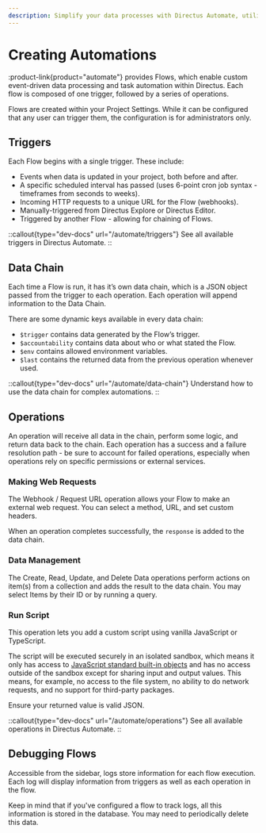 ```yaml
---
description: Simplify your data processes with Directus Automate, utilizing customizable Flows made up of triggers and operation series for data processing and task automation.
---
```


# Creating Automations

:product-link{product="automate"} provides Flows, which enable custom event-driven data processing and task automation within Directus. Each flow is composed of one trigger, followed by a series of operations.

<!-- TODO: image of flow -->

Flows are created within your Project Settings. While it can be configured that any user can trigger them, the configuration is for administrators only.

## Triggers

Each Flow begins with a single trigger. These include:

- Events when data is updated in your project, both before and after.
- A specific scheduled interval has passed (uses 6-point cron job syntax - timeframes from seconds to weeks).
- Incoming HTTP requests to a unique URL for the Flow (webhooks).
- Manually-triggered from Directus Explore or Directus Editor.
- Triggered by another Flow - allowing for chaining of Flows.

::callout{type="dev-docs" url="/automate/triggers"}
See all available triggers in Directus Automate.
::

## Data Chain

Each time a Flow is run, it has it’s own data chain, which is a JSON object passed from the trigger to each operation. Each operation will append information to the Data Chain.

There are some dynamic keys available in every data chain:

- `$trigger` contains data generated by the Flow’s trigger.
- `$accountability` contains data about who or what stated the Flow.
- `$env` contains allowed environment variables.
- `$last` contains the returned data from the previous operation whenever used.

::callout{type="dev-docs" url="/automate/data-chain"}
Understand how to use the data chain for complex automations.
::

## Operations

An operation will receive all data in the chain, perform some logic, and return data back to the chain. Each operation has a success and a failure resolution path - be sure to account for failed operations, especially when operations rely on specific permissions or external services.

### Making Web Requests

<!-- TODO: IMAGE -->

The Webhook / Request URL operation allows your Flow to make an external web request. You can select a method, URL, and set custom headers.

When an operation completes successfully, the `response` is added to the data chain.

### Data Management

<!-- TODO: IMAGE -->

The Create, Read, Update, and Delete Data operations perform actions on item(s) from a collection and adds the result to the data chain. You may select Items by their ID or by running a query.

### Run Script

This operation lets you add a custom script using vanilla JavaScript or TypeScript.

The script will be executed securely in an isolated sandbox, which means it only has access to [JavaScript standard built-in objects](https://developer.mozilla.org/en-US/docs/Web/JavaScript/Reference/Global_Objects) and has no access outside of the sandbox except for sharing input and output values. This means, for example, no access to the file system, no ability to do network requests, and no support for third-party packages.

Ensure your returned value is valid JSON.

::callout{type="dev-docs" url="/automate/operations"}
See all available operations in Directus Automate.
::

## Debugging Flows

<!-- TODO: sidebar image -->

Accessible from the sidebar, logs store information for each flow execution. Each log will display information from triggers as well as each operation in the flow.

Keep in mind that if you've configured a flow to track logs, all this information is stored in the database. You may need to periodically delete this data.
